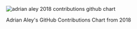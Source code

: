 <img src="http://ghchart.rshah.org/adrian-aley" alt="adrian aley 2018 contributions github chart"/>

Adrian Aley's GitHub Contributions Chart from 2018
